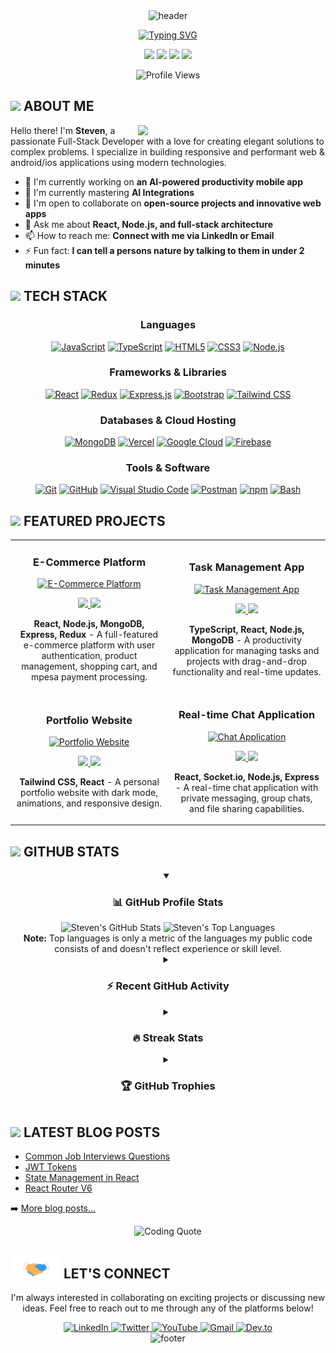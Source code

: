 <div align="center">
  <!-- Profile Banner -->
  <img src="https://capsule-render.vercel.app/api?type=waving&color=gradient&height=200&section=header&text=Steven%20Oketch&fontSize=80&fontAlignY=35&animation=fadeIn&fontColor=white" alt="header"/>
  
  <!-- Typing SVG -->
  <a href="https://git.io/typing-svg"><img src="https://readme-typing-svg.demolab.com?font=Fira+Code&pause=1000&color=F7F7F7&center=true&vCenter=true&width=435&lines=Full-Stack+Developer;Senior+Frontend+Developer;Open+Source+Enthusiast;Problem+Solver;Continuous+Learner" alt="Typing SVG" /></a>
  
  <!-- Social Badges -->
  <p>
    <a href="https://www.linkedin.com/in/steven-oketch"><img src="https://img.shields.io/badge/-Steven_Oketch-0077B5?style=for-the-badge&logo=Linkedin&logoColor=white"/></a>
    <a href="https://www.youtube.com/channel/UCHiel-1M5FJ_rhha5nhHJ4Q"><img src="https://img.shields.io/badge/-YouTube-FF0000?style=for-the-badge&logo=YouTube&logoColor=white"/></a>
    <a href="mailto:your.stevenoketch6@gmail.com"><img src="https://img.shields.io/badge/-Email-D14836?style=for-the-badge&logo=Gmail&logoColor=white"/></a>
    <a href="https://x.com/iSteven_zion"><img src="https://img.shields.io/badge/-Twitter-1DA1F2?style=for-the-badge&logo=twitter&logoColor=white"/></a>
  </p>
  
  <!-- Profile Views Counter -->
  <img src="https://komarev.com/ghpvc/?username=Steven-zion&style=for-the-badge&color=brightgreen" alt="Profile Views"/>
</div>

<!-- About Me Section -->
<h2><img src="https://media.giphy.com/media/hvRJCLFzcasrR4ia7z/giphy.gif" width="28"> <strong>ABOUT ME</strong></h2>

<picture> <img align="right" src="https://media.giphy.com/media/SWoSkN6DxTszqIKEqv/giphy.gif" width="300px"></picture>

<p>
  Hello there! I'm <strong>Steven</strong>, a passionate Full-Stack Developer with a love for creating elegant solutions to complex problems. I specialize in building responsive and performant web & android/ios applications using modern technologies.
</p>

<ul>
  <li>🔭 I'm currently working on <strong>an AI-powered productivity mobile app</strong></li>
  <li>🌱 I'm currently mastering <strong>AI Integrations</strong></li>
  <li>👯 I'm open to collaborate on <strong>open-source projects and innovative web apps</strong></li>
  <li>💬 Ask me about <strong>React, Node.js, and full-stack architecture</strong></li>
  <li>📫 How to reach me: <strong>Connect with me via LinkedIn or Email</strong></li>
  <li>⚡ Fun fact: <strong>I can tell a persons nature by talking to them in under 2 minutes</strong></li>
</ul>

<!-- Tech Stack Section -->
<h2><img src="https://media2.giphy.com/media/QssGEmpkyEOhBCb7e1/giphy.gif?cid=ecf05e47a0n3gi1bfqntqmob8g9aid1oyj2wr3ds3mg700bl&rid=giphy.gif" width="32"> <strong>TECH STACK</strong></h2>

<div align="center">
  <h3>Languages</h3>
  <p>
    <a href="#"><img alt="JavaScript" src="https://img.shields.io/badge/JavaScript-F7DF1E.svg?logo=javascript&logoColor=black&style=for-the-badge"></a>
    <a href="#"><img alt="TypeScript" src="https://img.shields.io/badge/TypeScript-007ACC.svg?logo=typescript&logoColor=white&style=for-the-badge"></a>
    <a href="#"><img alt="HTML5" src="https://img.shields.io/badge/HTML5-E34F26.svg?logo=html5&logoColor=white&style=for-the-badge"></a>
    <a href="#"><img alt="CSS3" src="https://img.shields.io/badge/CSS3-1572B6.svg?logo=css3&logoColor=white&style=for-the-badge"></a>
    <a href="#"><img alt="Node.js" src="https://img.shields.io/badge/Node.js-43853D.svg?logo=node.js&logoColor=white&style=for-the-badge"></a>
  </p>
  
  <h3>Frameworks & Libraries</h3>
  <p>
    <a href="#"><img alt="React" src="https://img.shields.io/badge/React-20232a.svg?logo=react&logoColor=%2361DAFB&style=for-the-badge"></a>
    <a href="#"><img alt="Redux" src="https://img.shields.io/badge/Redux-593D88.svg?logo=redux&logoColor=white&style=for-the-badge"></a>
    <a href="#"><img alt="Express.js" src="https://img.shields.io/badge/Express.js-404d59.svg?logo=express&logoColor=white&style=for-the-badge"></a>
    <a href="#"><img alt="Bootstrap" src="https://img.shields.io/badge/Bootstrap-7952B3.svg?logo=bootstrap&logoColor=white&style=for-the-badge"></a>
    <a href="#"><img alt="Tailwind CSS" src="https://img.shields.io/badge/Tailwind%20CSS-38B2AC.svg?logo=tailwind-css&logoColor=white&style=for-the-badge"></a>
  </p>
  
  <h3>Databases & Cloud Hosting</h3>
  <p>
    <a href="#"><img alt="MongoDB" src="https://img.shields.io/badge/MongoDB-4ea94b.svg?logo=mongodb&logoColor=white&style=for-the-badge"></a>
    <a href="#"><img alt="Vercel" src="https://img.shields.io/badge/Vercel-000000.svg?logo=vercel&logoColor=white&style=for-the-badge"></a>
    <a href="#"><img alt="Google Cloud" src="https://img.shields.io/badge/Google Cloud-232F3E.svg?logo=google-cloud&logoColor=white&style=for-the-badge"></a>
    <a href="#"><img alt="Firebase" src="https://img.shields.io/badge/Firebase-FFCA28.svg?logo=firebase&logoColor=black&style=for-the-badge"></a>
  </p>
  
  <h3>Tools & Software</h3>
  <p>
    <a href="#"><img alt="Git" src="https://img.shields.io/badge/Git-F05033.svg?logo=git&logoColor=white&style=for-the-badge"></a>
    <a href="#"><img alt="GitHub" src="https://img.shields.io/badge/GitHub-181717.svg?logo=github&logoColor=white&style=for-the-badge"></a>
    <a href="#"><img alt="Visual Studio Code" src="https://img.shields.io/badge/Visual%20Studio%20Code-0078d7.svg?logo=visual-studio-code&logoColor=white&style=for-the-badge"></a>
    <a href="#"><img alt="Postman" src="https://img.shields.io/badge/Postman-FF6C37.svg?logo=postman&logoColor=white&style=for-the-badge"></a>
    <a href="#"><img alt="npm" src="https://img.shields.io/badge/npm-CB3837.svg?logo=npm&logoColor=white&style=for-the-badge"></a>
    <a href="#"><img alt="Bash" src="https://img.shields.io/badge/Bash-4EAA25.svg?logo=gnu-bash&logoColor=white&style=for-the-badge"></a>
  </p>
</div>

<!-- Featured Projects Section -->
<h2><img src="https://media.giphy.com/media/iY8CRBdQXODJSCERIr/giphy.gif" width="30px"> <strong>FEATURED PROJECTS</strong></h2>

<div align="center">
  <table>
    <tr>
      <td width="50%">
        <h3 align="center">E-Commerce Platform</h3>
        <div align="center">
          <a href="#" target="_blank">
            <img src="https://dummyimage.com/600x400/000/fff&text=E-Commerce+Platform" width="100%" alt="E-Commerce Platform"/>
          </a>
          <p>
            <a href="#" target="_blank">
              <img src="https://img.shields.io/badge/Code-181717?style=for-the-badge&logo=github&logoColor=white"/>
            </a>  
            <a href="#" target="_blank">
              <img src="https://img.shields.io/badge/Live-00C7B7?style=for-the-badge&logo=vercel&logoColor=white"/>
            </a>
          </p>
          <p><strong>React, Node.js, MongoDB, Express, Redux</strong> - A full-featured e-commerce platform with user authentication, product management, shopping cart, and mpesa 
              payment processing.
          </p>
        </div>
      </td>
      <td width="50%">
        <h3 align="center">Task Management App</h3>
        <div align="center">
          <a href="#" target="_blank">
            <img src="https://dummyimage.com/600x400/000/fff&text=Task+Management+App" width="100%" alt="Task Management App"/>
          </a>
          <p>
            <a href="#" target="_blank">
              <img src="https://img.shields.io/badge/Code-181717?style=for-the-badge&logo=github&logoColor=white"/>
            </a>  
            <a href="#" target="_blank">
              <img src="https://img.shields.io/badge/Live-00C7B7?style=for-the-badge&logo=vercel&logoColor=white"/>
            </a>
          </p>
          <p><strong>TypeScript, React, Node.js, MongoDB</strong> - A productivity application for managing tasks and projects with drag-and-drop functionality and real-time updates.</p>
        </div>
      </td>
    </tr>
    <tr>
      <td width="50%">
        <h3 align="center">Portfolio Website</h3>
        <div align="center">
          <a href="#" target="_blank">
            <img src="https://dummyimage.com/600x400/000/fff&text=Portfolio+Website" width="100%" alt="Portfolio Website"/>
          </a>
          <p>
            <a href="#" target="_blank">
              <img src="https://img.shields.io/badge/Code-181717?style=for-the-badge&logo=github&logoColor=white"/>
            </a>  
            <a href="#" target="_blank">
              <img src="https://img.shields.io/badge/Live-00C7B7?style=for-the-badge&logo=vercel&logoColor=white"/>
            </a>
          </p>
          <p><strong>Tailwind CSS, React</strong> - A personal portfolio website with dark mode, animations, and responsive design.</p>
        </div>
      </td>
      <td width="50%">
        <h3 align="center">Real-time Chat Application</h3>
        <div align="center">
          <a href="#" target="_blank">
            <img src="https://dummyimage.com/600x400/000/fff&text=Chat+Application" width="100%" alt="Chat Application"/>
          </a>
          <p>
            <a href="#" target="_blank">
              <img src="https://img.shields.io/badge/Code-181717?style=for-the-badge&logo=github&logoColor=white"/>
            </a>  
            <a href="#" target="_blank">
              <img src="https://img.shields.io/badge/Live-00C7B7?style=for-the-badge&logo=vercel&logoColor=white"/>
            </a>
          </p>
          <p><strong>React, Socket.io, Node.js, Express</strong> - A real-time chat application with private messaging, group chats, and file sharing capabilities.</p>
        </div>
      </td>
    </tr>
  </table>
</div>

<!-- GitHub Stats Section -->
<h2><img src="https://media.giphy.com/media/iY8CRBdQXODJSCERIr/giphy.gif" width="30px"> <strong>GITHUB STATS</strong></h2>

<div align="center">
  <details open>
    <summary><h3>📊 GitHub Profile Stats</h3></summary>
    <img alt="Steven's GitHub Stats" src="https://github-readme-stats.vercel.app/api?username=Steven-zion&show_icons=true&count_private=true&theme=react&hide_border=true&bg_color=1F222E&title_color=F85D7F&icon_color=F8D866" height="192px"/>
    <img alt="Steven's Top Languages" src="https://github-readme-stats.vercel.app/api/top-langs/?username=Steven-zion&langs_count=8&layout=compact&theme=react&hide_border=true&bg_color=1F222E&title_color=F85D7F&icon_color=F8D866" height="192px"/>
    <br/>
    <b>Note:</b> Top languages is only a metric of the languages my public code consists of and doesn't reflect experience or skill level.
  </details>
  
  <details>
    <summary><h3>⚡ Recent GitHub Activity</h3></summary>
    <img alt="Steven's Activity Graph" src="https://github-readme-activity-graph.vercel.app/graph?username=Steven-zion&custom_title=Steven%20Oketch's%20Contribution%20Graph&bg_color=1F222E&color=F8D866&line=F85D7F&point=FFFFFF&hide_border=true" />
  </details>
  
  <details>
    <summary><h3>🔥 Streak Stats</h3></summary>
    <img alt="Steven's Streak Stats" src="https://github-readme-streak-stats.herokuapp.com/?user=Steven-zion&theme=monokai-metallian&hide_border=true&background=1F222E" />
  </details>
  
  <details>
    <summary><h3>🏆 GitHub Trophies</h3></summary>
    <img alt="Steven's GitHub Trophies" src="https://github-profile-trophy.vercel.app/?username=Steven-zion&theme=radical&no-frame=true&no-bg=true&column=8" />
  </details>
</div>

<!-- Latest Blog Posts -->
<h2><img src="https://media.giphy.com/media/VgCDAzcKvsR6OM0uWg/giphy.gif" width="30"> <strong>LATEST BLOG POSTS</strong></h2>

<!-- BLOG-POST-LIST:START -->
- [Common Job Interviews Questions](https://istevenzion.hashnode.dev/common-interview-questions)
- [JWT Tokens](https://istevenzion.hashnode.dev/retrieve-user-id-from-jwt-token)
- [State Management in React](https://istevenzion.hashnode.dev/state-management-in-react)
- [React Router V6](https://istevenzion.hashnode.dev/how-to-handle-the-new-v6-react-route)
<!-- BLOG-POST-LIST:END -->

➡️ [More blog posts...](https://istevenzion.hashnode.dev/)

<!-- Coding Quote -->
<div align="center">
  <img src="https://quotes-github-readme.vercel.app/api?type=horizontal&theme=radical" alt="Coding Quote"/>
</div>

<!-- Connect With Me -->
<h2><img src="https://github.com/0xAbdulKhalid/0xAbdulKhalid/raw/main/assets/mdImages/handshake.gif" width="80"> <strong>LET'S CONNECT</strong></h2>

<div align="center">
  <p>I'm always interested in collaborating on exciting projects or discussing new ideas. Feel free to reach out to me through any of the platforms below!</p>
  
  <a href="https://www.linkedin.com/in/steven-oketch" target="_blank">
    <img src="https://img.shields.io/badge/linkedin-%230077B5.svg?style=for-the-badge&logo=linkedin&logoColor=white" alt="LinkedIn"/>
  </a>
  <a href="https://twitter.com/iSteven_zion" target="_blank">
    <img src="https://img.shields.io/badge/Twitter-%231DA1F2.svg?style=for-the-badge&logo=Twitter&logoColor=white" alt="Twitter"/>
  </a>
  <a href="https://www.youtube.com/channel/UCHiel-1M5FJ_rhha5nhHJ4Q" target="_blank">
    <img src="https://img.shields.io/badge/YouTube-%23FF0000.svg?style=for-the-badge&logo=YouTube&logoColor=white" alt="YouTube"/>
  </a>
  <a href="mailto:your.stevenoketch6@gmail.com" target="_blank">
    <img src="https://img.shields.io/badge/Gmail-D14836?style=for-the-badge&logo=gmail&logoColor=white" alt="Gmail"/>
  </a>
  <a href="https://dev.to/stevenzion" target="_blank">
    <img src="https://img.shields.io/badge/dev.to-0A0A0A?style=for-the-badge&logo=dev.to&logoColor=white" alt="Dev.to"/>
  </a>
</div>

<!-- Footer -->
<div align="center">
  <img src="https://capsule-render.vercel.app/api?type=waving&color=gradient&height=100&section=footer" alt="footer"/>
</div>
